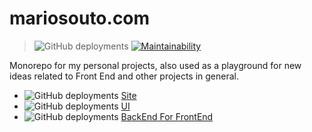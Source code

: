# mariosouto.com

> ![GitHub deployments](https://img.shields.io/github/deployments/omariosouto/mariosouto.com/Production%20%E2%80%93%20skntech-site?label=vercel&logo=vercel&logoColor=white) [![Maintainability](https://api.codeclimate.com/v1/badges/c2d854cddeea8f212e0e/maintainability)](https://codeclimate.com/github/omariosouto/mariosouto.com/maintainability) 

Monorepo for my personal projects, also used as a playground for new ideas related to Front End and other projects in general.

- ![GitHub deployments](https://img.shields.io/github/deployments/omariosouto/mariosouto.com/Production%20%E2%80%93%20skntech-site?label=vercel&logo=vercel&logoColor=white) [Site](https://skntech-site.vercel.app/) 
- ![GitHub deployments](https://img.shields.io/github/deployments/omariosouto/mariosouto.com/Production%20%E2%80%93%20skntech-ui?label=vercel&logo=vercel&logoColor=white) [UI](https://skntech-ui.vercel.app/) 
- ![GitHub deployments](https://img.shields.io/github/deployments/omariosouto/mariosouto.com/Production%20%E2%80%93%20skntech-api?label=vercel&logo=vercel&logoColor=white) [BackEnd For FrontEnd](https://skntech-api.vercel.app/) 
